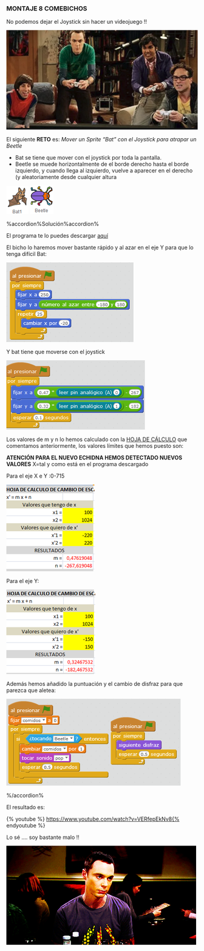 ### MONTAJE 8 COMEBICHOS

No podemos dejar el Joystick sin hacer un videojuego !!

![](/images/image61.png)

El siguiente **RETO** es:
_Mover un Sprite “Bat” con el Joystick para atrapar un Beetle_
* Bat se tiene que mover con el joystick por toda la pantalla.
* Beetle se muede horizontalmente de el borde derecho hasta el borde izquierdo, y cuando llega al izquierdo, vuelve a aparecer en el derecho (y aleatoriamente desde cualquier altura

![](/images/image9.png) ![](/images/image60.png)

%accordion%Solución%accordion%

El programa te lo puedes descargar [aquí](https://drive.google.com/drive/folders/1-1FaLeTEBAg_45X1RamRx-bmRiQI9Tvf?usp=sharing)

El bicho lo haremos mover bastante rápido y al azar en el eje Y para que lo tenga difícil Bat:

![](/images/image13.png)

Y bat tiene que moverse con el joystick

![](/images/image81.png)

Los valores de m y n lo hemos calculado con la [HOJA DE CÁLCULO](https://www.google.com/url?q=https://docs.google.com/spreadsheets/d/e/2PACX-1vTyASTvUIs_xsZ8c4RZOJ1sEstk4Cc6d--_Drne_U0o1_CXhgzxQkvZ4ZNYGLdKa2lrhLHDKmAwsKnK/pub?output%3Dxlsx&sa=D&ust=1513946282881000&usg=AFQjCNHOP0NNKMiqEjmSGaucO7Mi5EKLoQ) que comentamos anteriormente, los valores límites que hemos puesto son:

**ATENCIÓN PARA EL NUEVO ECHIDNA HEMOS DETECTADO NUEVOS VALORES** X=tal y como está en el programa descargado

Para el eje X e Y :0-715 

![](/images/image84.png)

Para el eje Y:

![](/images/image40.png)

Además hemos añadido la puntuación y el cambio de disfraz para que parezca que aletea:

![](/images/image10.png)

%/accordion%

El resultado es:

{% youtube %}  https://www.youtube.com/watch?v=VERfepEkNv8{% endyoutube %}  

Lo sé …. soy bastante malo !!

![](/images/image87.gif)